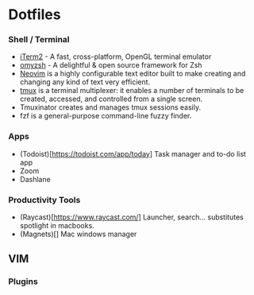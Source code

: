 # Dotfiles

### Shell / Terminal
- [iTerm2](https://iterm2.com/) - A fast, cross-platform, OpenGL terminal emulator
- [omyzsh](https://ohmyz.sh/) - A delightful & open source framework for Zsh
- [Neovim](https://neovim.io/) is a highly configurable text editor built to make creating and changing any kind of text very efficient.
- [tmux](https://github.com/tmux/tmux/wiki) is a terminal multiplexer: it enables a number of terminals to be created, accessed, and controlled from a single screen.
- Tmuxinator creates and manages tmux sessions easily.
- fzf is a general-purpose command-line fuzzy finder.

### Apps
- (Todoist)[https://todoist.com/app/today] Task manager and to-do list app
- Zoom
- Dashlane

### Productivity Tools
- (Raycast)[https://www.raycast.com/] Launcher, search... substitutes spotlight in macbooks.
- (Magnets)[] Mac windows manager

## VIM
### Plugins
